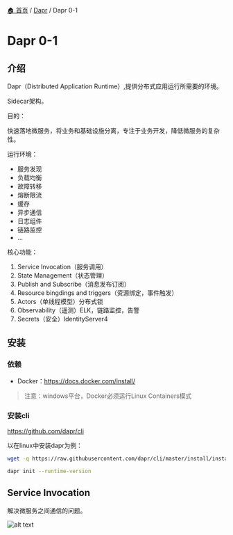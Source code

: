 [🏠 首页](../_index.md) / [Dapr](_index.md) / Dapr 0-1

# Dapr 0-1

## 介绍

Dapr（Distributed Application Runtime）,提供分布式应用运行所需要的环境。

Sidecar架构。

目的：

快速落地微服务，将业务和基础设施分离，专注于业务开发，降低微服务的复杂性。

运行环境：

- 服务发现
- 负载均衡
- 故障转移
- 熔断限流
- 缓存
- 异步通信
- 日志组件
- 链路监控
- ...

核心功能：

1. Service Invocation（服务调用）
2. State Management（状态管理）
3. Publish and Subscribe（消息发布订阅）
4. Resource bingdings and triggers（资源绑定，事件触发）
5. Actors（单线程模型）分布式锁
6. Observability（遥测）ELK，链路监控，告警
7. Secrets（安全）IdentityServer4

## 安装

### 依赖

- Docker：<https://docs.docker.com/install/>

> 注意：windows平台，Docker必须运行Linux Containers模式

### 安装cli

<https://github.com/dapr/cli>

以在linux中安装dapr为例：

```bash
wget -q https://raw.githubusercontent.com/dapr/cli/master/install/install.sh -O-|/bin/bash
```

```bash
dapr init --runtime-version
```

## Service Invocation

解决微服务之间通信的问题。

![alt text](https://images.poneding.com/2025/03/202503111825519.png)
